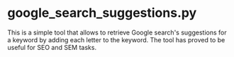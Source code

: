 # google_search_suggestions.py

This is a simple tool that allows to retrieve Google search's suggestions for a keyword by adding each letter to the keyword. The tool has proved to be useful for SEO and SEM tasks.
